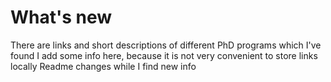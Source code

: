 <h1> What's new </h1>
There are links and short descriptions of different PhD programs which I've found
I add some info here, because it is not very convenient to store links locally
Readme changes while I find new info